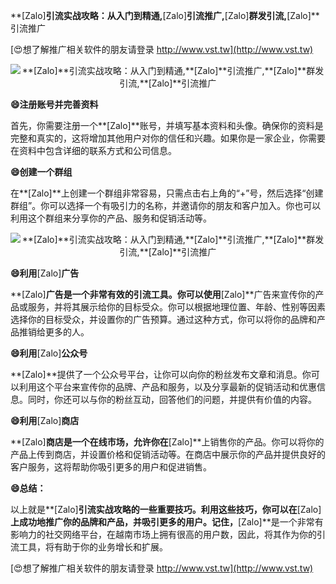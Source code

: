 **[Zalo]**引流实战攻略：从入门到精通,**[Zalo]**引流推广,**[Zalo]**群发引流,**[Zalo]**引流推广

[😍想了解推广相关软件的朋友请登录 http://www.vst.tw](http://www.vst.tw)

 <center><img src="https://vst.tw/MP4/tuiguang/png/6.png" alt="**[Zalo]**引流实战攻略：从入门到精通,**[Zalo]**引流推广,**[Zalo]**群发引流,**[Zalo]**引流推广"></center>

**😄注册账号并完善资料**

首先，你需要注册一个**[Zalo]**账号，并填写基本资料和头像。确保你的资料是完整和真实的，这将增加其他用户对你的信任和兴趣。如果你是一家企业，你需要在资料中包含详细的联系方式和公司信息。

**😄创建一个群组**

在**[Zalo]**上创建一个群组非常容易，只需点击右上角的“+”号，然后选择“创建群组”。你可以选择一个有吸引力的名称，并邀请你的朋友和客户加入。你也可以利用这个群组来分享你的产品、服务和促销活动等。

 <center><img src="https://vst.tw/MP4/tuiguang/png/8.png" alt="**[Zalo]**引流实战攻略：从入门到精通,**[Zalo]**引流推广,**[Zalo]**群发引流,**[Zalo]**引流推广"></center>

**😄利用**[Zalo]**广告**

**[Zalo]**广告是一个非常有效的引流工具。你可以使用**[Zalo]**广告来宣传你的产品或服务，并将其展示给你的目标受众。你可以根据地理位置、年龄、性别等因素选择你的目标受众，并设置你的广告预算。通过这种方式，你可以将你的品牌和产品推销给更多的人。

**😄利用**[Zalo]**公众号**

**[Zalo]**提供了一个公众号平台，让你可以向你的粉丝发布文章和消息。你可以利用这个平台来宣传你的品牌、产品和服务，以及分享最新的促销活动和优惠信息。同时，你还可以与你的粉丝互动，回答他们的问题，并提供有价值的内容。

**😄利用**[Zalo]**商店**

**[Zalo]**商店是一个在线市场，允许你在**[Zalo]**上销售你的产品。你可以将你的产品上传到商店，并设置价格和促销活动等。在商店中展示你的产品并提供良好的客户服务，这将帮助你吸引更多的用户和促进销售。

**😄总结：**

以上就是**[Zalo]**引流实战攻略的一些重要技巧。利用这些技巧，你可以在**[Zalo]**上成功地推广你的品牌和产品，并吸引更多的用户。记住，**[Zalo]**是一个非常有影响力的社交网络平台，在越南市场上拥有很高的用户数，因此，将其作为你的引流工具，将有助于你的业务增长和扩展。

[😍想了解推广相关软件的朋友请登录 http://www.vst.tw](http://www.vst.tw)



